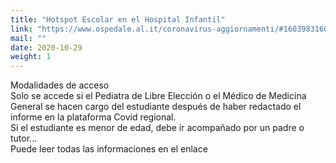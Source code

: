 ```yaml
---
title: "Hotspot Escolar en el Hospital Infantil"
link: "https://www.ospedale.al.it/coronavirus-aggiornamenti/#1603983160431-d9a7bee0-ff20"
mail: ""
date: 2020-10-29
weight: 1
---
```


Modalidades de acceso  
Solo se accede si el Pediatra de Libre Elección o el Médico de Medicina General se hacen cargo del estudiante después de haber redactado el informe en la plataforma Covid regional.  
Si el estudiante es menor de edad, debe ir acompañado por un padre o tutor...  
Puede leer todas las informaciones en el enlace
